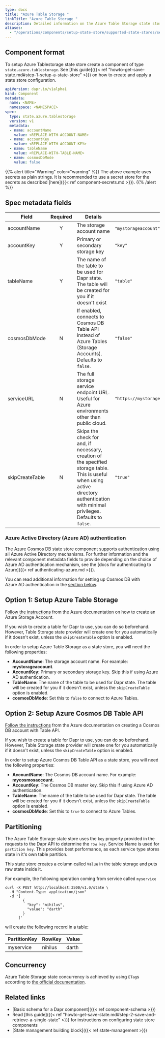 ```yaml
---
type: docs
title: "Azure Table Storage "
linkTitle: "Azure Table Storage "
description: Detailed information on the Azure Table Storage state store component which can be used to connect to Cosmos DB Table API and Azure Tables
aliases:
  - "/operations/components/setup-state-store/supported-state-stores/setup-azure-tablestorage/"
---
```


## Component format

To setup Azure Tablestorage state store create a component of type `state.azure.tablestorage`. See [this guide]({{< ref "howto-get-save-state.md#step-1-setup-a-state-store" >}}) on how to create and apply a state store configuration.

```yaml
apiVersion: dapr.io/v1alpha1
kind: Component
metadata:
  name: <NAME>
  namespace: <NAMESPACE>
spec:
  type: state.azure.tablestorage
  version: v1
  metadata:
  - name: accountName
    value: <REPLACE-WITH-ACCOUNT-NAME>
  - name: accountKey
    value: <REPLACE-WITH-ACCOUNT-KEY>
  - name: tableName
    value: <REPLACE-WITH-TABLE-NAME>
  - name: cosmosDbMode
    value: false
```

{{% alert title="Warning" color="warning" %}}
The above example uses secrets as plain strings. It is recommended to use a secret store for the secrets as described [here]({{< ref component-secrets.md >}}).
{{% /alert %}}

## Spec metadata fields

| Field              | Required | Details | Example |
|--------------------|:--------:|---------|---------|
| accountName        | Y        | The storage account name | `"mystorageaccount"`.
| accountKey         | Y        | Primary or secondary storage key | `"key"`
| tableName          | Y        | The name of the table to be used for Dapr state. The table will be created for you if it doesn't exist  | `"table"`
| cosmosDbMode       | N        | If enabled, connects to Cosmos DB Table API instead of Azure Tables (Storage Accounts). Defaults to `false`. | `"false"`
| serviceURL         | N        | The full storage service endpoint URL. Useful for Azure environments other than public cloud. | `"https://mystorageaccount.table.core.windows.net/"`
| skipCreateTable    | N        | Skips the check for and, if necessary, creation of the specified storage table. This is useful when using active directory authentication with minimal privileges. Defaults to `false`. | `"true"`

### Azure Active Directory (Azure AD) authentication

The Azure Cosmos DB state store component supports authentication using all Azure Active Directory mechanisms. For further information and the relevant component metadata fields to provide depending on the choice of Azure AD authentication mechanism, see the [docs for authenticating to Azure]({{< ref authenticating-azure.md >}}).

You can read additional information for setting up Cosmos DB with Azure AD authentication in the [section below](#setting-up-cosmos-db-for-authenticating-with-azure-ad).

## Option 1: Setup Azure Table Storage

[Follow the instructions](https://docs.microsoft.com/azure/storage/common/storage-account-create?tabs=azure-portal) from the Azure documentation on how to create an Azure Storage Account.

If you wish to create a table for Dapr to use, you can do so beforehand. However, Table Storage state provider will create one for you automatically if it doesn't exist, unless the `skipCreateTable` option is enabled.

In order to setup Azure Table Storage as a state store, you will need the following properties:
- **AccountName**: The storage account name. For example: **mystorageaccount**.
- **AccountKey**: Primary or secondary storage key. Skip this if using Azure AD authentication.
- **TableName**: The name of the table to be used for Dapr state. The table will be created for you if it doesn't exist, unless the `skipCreateTable` option is enabled.
- **cosmosDbMode**: Set this to `false` to connect to Azure Tables.

## Option 2: Setup Azure Cosmos DB Table API

[Follow the instructions](https://docs.microsoft.com/azure/cosmos-db/table/how-to-use-python?tabs=azure-portal#1---create-an-azure-cosmos-db-account) from the Azure documentation on creating a Cosmos DB account with Table API.

If you wish to create a table for Dapr to use, you can do so beforehand. However, Table Storage state provider will create one for you automatically if it doesn't exist, unless the `skipCreateTable` option is enabled.

In order to setup Azure Cosmos DB Table API as a state store, you will need the following properties:
- **AccountName**: The Cosmos DB account name. For example: **mycosmosaccount**.
- **AccountKey**: The Cosmos DB master key. Skip this if using Azure AD authentication.
- **TableName**: The name of the table to be used for Dapr state. The table will be created for you if it doesn't exist, unless the `skipCreateTable` option is enabled.
- **cosmosDbMode**: Set this to `true` to connect to Azure Tables.


## Partitioning

The Azure Table Storage state store uses the `key` property provided in the requests to the Dapr API to determine the `row key`. Service Name is used for `partition key`. This provides best performance, as each service type stores state in it's own table partition.

This state store creates a column called `Value` in the table storage and puts raw state inside it.

For example, the following operation coming from service called `myservice`

```shell
curl -X POST http://localhost:3500/v1.0/state \
  -H "Content-Type: application/json"
  -d '[
        {
          "key": "nihilus",
          "value": "darth"
        }
      ]'
```

will create the following record in a table:

| PartitionKey | RowKey  | Value |
| ------------ | ------- | ----- |
| myservice    | nihilus | darth |

## Concurrency

Azure Table Storage state concurrency is achieved by using `ETag`s according to [the official documentation]( https://docs.microsoft.com/azure/storage/common/storage-concurrency#managing-concurrency-in-table-storage).


## Related links
- [Basic schema for a Dapr component]({{< ref component-schema >}})
- Read [this guide]({{< ref "howto-get-save-state.md#step-2-save-and-retrieve-a-single-state" >}}) for instructions on configuring state store components
- [State management building block]({{< ref state-management >}})
